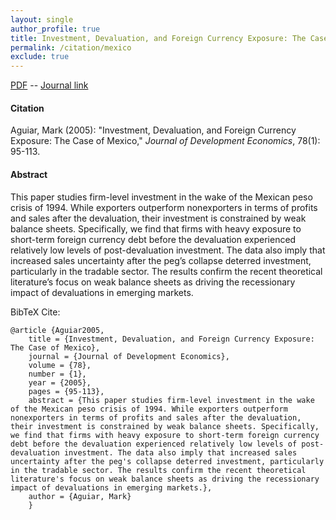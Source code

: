 ```yaml
---
layout: single 
author_profile: true 
title: Investment, Devaluation, and Foreign Currency Exposure: The Case of Mexico 
permalink: /citation/mexico
exclude: true
---
```


[PDF](https://markaguiar.github.io/files/mexico.pdf) -- [Journal link](https://doi.org/10.1016/j.jdeveco.2004.06.012)
#### Citation

Aguiar, Mark (2005): "Investment, Devaluation, and Foreign Currency Exposure: The Case of Mexico," *Journal of Development Economics*, 78(1): 95-113.

#### Abstract

This paper studies firm-level investment in the wake of the Mexican peso crisis of 1994. While exporters outperform nonexporters in terms of profits and sales after the devaluation, their investment is constrained by weak balance sheets. Specifically, we find that firms with heavy exposure to short-term foreign currency debt before the devaluation experienced relatively low levels of post-devaluation investment. The data also imply that increased sales uncertainty after the peg’s collapse deterred investment, particularly in the tradable sector. The results confirm the recent theoretical literature’s focus on weak balance sheets as driving the recessionary impact of devaluations in emerging markets.

BibTeX Cite:

	@article {Aguiar2005,
		title = {Investment, Devaluation, and Foreign Currency Exposure:  The Case of Mexico},
		journal = {Journal of Development Economics},
		volume = {78},
		number = {1},
		year = {2005},
		pages = {95-113},
		abstract = {This paper studies firm-level investment in the wake of the Mexican peso crisis of 1994. While exporters outperform nonexporters in terms of profits and sales after the devaluation, their investment is constrained by weak balance sheets. Specifically, we find that firms with heavy exposure to short-term foreign currency debt before the devaluation experienced relatively low levels of post-devaluation investment. The data also imply that increased sales uncertainty after the peg's collapse deterred investment, particularly in the tradable sector. The results confirm the recent theoretical literature's focus on weak balance sheets as driving the recessionary impact of devaluations in emerging markets.},
		author = {Aguiar, Mark}
		}